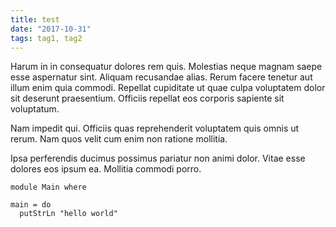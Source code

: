 ```yaml
---
title: test
date: "2017-10-31"
tags: tag1, tag2
---
```


Harum in in consequatur dolores rem quis. Molestias neque magnam saepe esse aspernatur sint. Aliquam recusandae alias. Rerum facere tenetur aut illum enim quia commodi. Repellat cupiditate ut quae culpa voluptatem dolor sit deserunt praesentium. Officiis repellat eos corporis sapiente sit voluptatum.

Nam impedit qui. Officiis quas reprehenderit voluptatem quis omnis ut rerum. Nam quos velit cum enim non ratione mollitia.

Ipsa perferendis ducimus possimus pariatur non animi dolor. Vitae esse dolores eos ipsum ea. Mollitia commodi porro.

~~~ {.sourceCode .haskell .numberLines}
module Main where

main = do
  putStrLn "hello world"
~~~